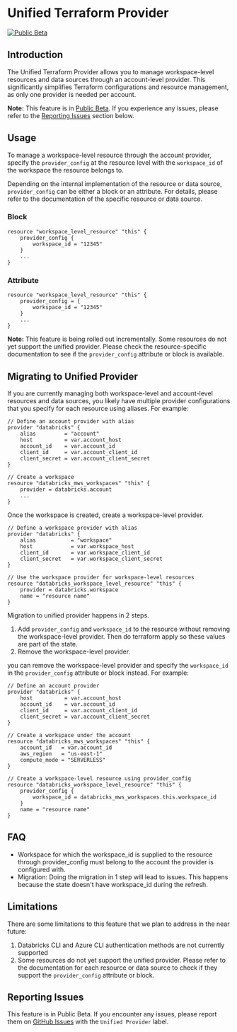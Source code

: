 # Unified Terraform Provider
[![Public Beta](https://img.shields.io/badge/Release_Stage-Public_Beta-orange)](https://docs.databricks.com/aws/en/release-notes/release-types)

## Introduction

The Unified Terraform Provider allows you to manage workspace-level resources and data sources through an account-level provider. This significantly simplifies Terraform configurations and resource management, as only one provider is needed per account.

**Note:** This feature is in [Public Beta](https://docs.databricks.com/aws/en/release-notes/release-types). If you experience any issues, please refer to the [Reporting Issues](#reporting-issues) section below.

## Usage

To manage a workspace-level resource through the account provider, specify the `provider_config` at the resource level with the `workspace_id` of the workspace the resource belongs to.

Depending on the internal implementation of the resource or data source, `provider_config` can be either a block or an attribute. For details, please refer to the documentation of the specific resource or data source.

### Block
```hcl
resource "workspace_level_resource" "this" {
    provider_config {
        workspace_id = "12345"
    }
    ...
}
```

### Attribute
```hcl
resource "workspace_level_resource" "this" {
    provider_config = {
        workspace_id = "12345"
    }
    ...
}
```

**Note:** This feature is being rolled out incrementally. Some resources do not yet support the unified provider. Please check the resource-specific documentation to see if the `provider_config` attribute or block is available.

## Migrating to Unified Provider

If you are currently managing both workspace-level and account-level resources and data sources, you likely have multiple provider configurations that you specify for each resource using aliases. For example:
```hcl
// Define an account provider with alias
provider "databricks" {
    alias         = "account"
    host          = var.account_host
    account_id    = var.account_id
    client_id     = var.account_client_id
    client_secret = var.account_client_secret
}

// Create a workspace
resource "databricks_mws_workspaces" "this" {
    provider = databricks.account
    ...
}
```

Once the workspace is created, create a workspace-level provider.
```hcl
// Define a workspace provider with alias
provider "databricks" {
    alias           = "workspace"
    host            = var.workspace_host
    client_id       = var.workspace_client_id
    client_secret   = var.workspace_client_secret
}

// Use the workspace provider for workspace-level resources
resource "databricks_workspace_level_resource" "this" {
    provider = databricks.workspace
    name = "resource name"
}
```

Migration to unified provider happens in 2 steps.
1. Add `provider_config` and `workspace_id` to the resource without removing the workspace-level provider. Then do terraform apply so these values are part of the state.
2. Remove the workspace-level provider.

you can remove the workspace-level provider and specify the `workspace_id` in the `provider_config` attribute or block instead. For example:

```hcl
// Define an account provider
provider "databricks" {
    host          = var.account_host
    account_id    = var.account_id
    client_id     = var.account_client_id
    client_secret = var.account_client_secret
}

// Create a workspace under the account
resource "databricks_mws_workspaces" "this" {
    account_id   = var.account_id
    aws_region   = "us-east-1"
    compute_mode = "SERVERLESS"
}

// Create a workspace-level resource using provider_config
resource "databricks_workspace_level_resource" "this" {
    provider_config {
        workspace_id = databricks_mws_workspaces.this.workspace_id
    }
    name = "resource name"
}
```

## FAQ
* Workspace for which the workspace_id is supplied to the resource through provider_config must belong to the account the provider is configured with.
* Migration: Doing the migration in 1 step will lead to issues. This happens because the state doesn't have workspace_id during the refresh.

## Limitations

There are some limitations to this feature that we plan to address in the near future:

1. Databricks CLI and Azure CLI authentication methods are not currently supported
2. Some resources do not yet support the unified provider. Please refer to the documentation for each resource or data source to check if they support the `provider_config` attribute or block.

## Reporting Issues

This feature is in Public Beta. If you encounter any issues, please report them on [GitHub Issues](https://github.com/databricks/terraform-provider-databricks/issues) with the `Unified Provider` label.
